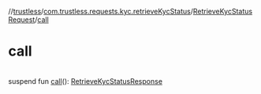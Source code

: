 //[trustless](../../../index.md)/[com.trustless.requests.kyc.retrieveKycStatus](../index.md)/[RetrieveKycStatusRequest](index.md)/[call](call.md)

# call

\
suspend fun [call](call.md)(): [RetrieveKycStatusResponse](../-retrieve-kyc-status-response/index.md)
